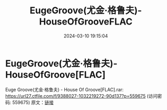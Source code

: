 ﻿---
title: EugeGroove(尤金·格鲁夫)-HouseOfGrooveFLAC
date: 2024-03-10 19:15:04
categories: 古典音乐、新世纪、纯音雅乐
tags: 纯音雅乐
---
# EugeGroove(尤金·格鲁夫)-HouseOfGroove[FLAC]

Euge Groove(尤金·格鲁夫) - House Of
Groove[FLAC].rar: https://url27.ctfile.com/f/9388027-1032219272-90d137?p=559675
(访问密码: 559675)
原文：[链接](https://blog.sina.com.cn/s/blog_1647c7e76010314nr.html)